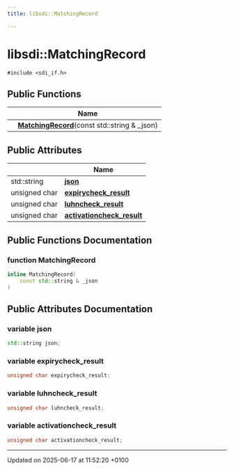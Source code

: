 ```yaml
---
title: libsdi::MatchingRecord

---
```


# libsdi::MatchingRecord






`#include <sdi_if.h>`

## Public Functions

|                | Name           |
| -------------- | -------------- |
| | **[MatchingRecord](structlibsdi_1_1_matching_record.md#function-matchingrecord)**(const std::string & _json) |

## Public Attributes

|                | Name           |
| -------------- | -------------- |
| std::string | **[json](structlibsdi_1_1_matching_record.md#variable-json)**  |
| unsigned char | **[expirycheck_result](structlibsdi_1_1_matching_record.md#variable-expirycheck-result)**  |
| unsigned char | **[luhncheck_result](structlibsdi_1_1_matching_record.md#variable-luhncheck-result)**  |
| unsigned char | **[activationcheck_result](structlibsdi_1_1_matching_record.md#variable-activationcheck-result)**  |

## Public Functions Documentation

### function MatchingRecord

```cpp
inline MatchingRecord(
    const std::string & _json
)
```


## Public Attributes Documentation

### variable json

```cpp
std::string json;
```


### variable expirycheck_result

```cpp
unsigned char expirycheck_result;
```


### variable luhncheck_result

```cpp
unsigned char luhncheck_result;
```


### variable activationcheck_result

```cpp
unsigned char activationcheck_result;
```


-------------------------------

Updated on 2025-06-17 at 11:52:20 +0100